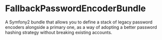 FallbackPasswordEncoderBundle
=============================

A Symfony2 bundle that allows you to define a stack of legacy password encoders alongside a primary one, as a way of adopting a better password hashing strategy without breaking existing accounts.
